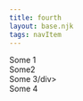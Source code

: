 ```yaml
---
title: fourth
layout: base.njk
tags: navItem
---
```


<link rel="stylesheet" type="text/css" href="fullpage.css" />

<!-- This following line is optional. Only necessary if you use the option css3:false and you want to use other easing effects rather than "easeInOutCubic". -->
<script src="vendors/easings.min.js"></script>

<script type="text/javascript" src="fullpage.js">
  $(document).ready(function() {
	$('#fullpage').fullpage({
		//options here
		autoScrolling:true,
		scrollHorizontally: true
    sectionColor: ['#fff', '#444', '#777', 'blue']
    css3: true
	});

	//methods
	$.fn.fullpage.setAllowScrolling(false);
});
</script>


<div id="fullpage">
	<div class="section">Some 1</div>
	<div class="section">Some2</div>
	<div class="section">Some 3/div>
	<div class="section">Some 4</div>
</div>